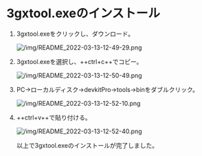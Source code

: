 # 3gxtool.exeのインストール

1. 3gxtool.exeをクリックし、ダウンロード。

    ![/img/README_2022-03-13-12-49-29.png](/img/README_2022-03-13-12-49-29.png)

1. 3gxtool.exeを選択し、++ctrl+c++でコピー。

    ![/img/README_2022-03-13-12-50-49.png](/img/README_2022-03-13-12-50-49.png)

1. PC→ローカルディスク→devkitPro→tools→binをダブルクリック。

    ![/img/README_2022-03-13-12-52-10.png](/img/README_2022-03-13-12-52-10.png)

1. ++ctrl+v++で貼り付ける。

    ![/img/README_2022-03-13-12-52-40.png](/img/README_2022-03-13-12-52-40.png)

    以上で3gxtool.exeのインストールが完了しました。
